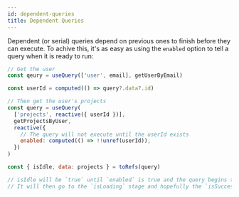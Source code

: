 ```yaml
---
id: dependent-queries
title: Dependent Queries
---
```


Dependent (or serial) queries depend on previous ones to finish before they can execute. To achive this, it's as easy as using the `enabled` option to tell a query when it is ready to run:

```js
// Get the user
const qeury = useQuery(['user', email], getUserByEmail)

const userId = computed(() => query?.data?.id)

// Then get the user's projects
const query = useQuery(
  ['projects', reactive({ userId })],
  getProjectsByUser,
  reactive({
    // The query will not execute until the userId exists
    enabled: computed(() => !!unref(userId)),
  })
)

const { isIdle, data: projects } = toRefs(query)

// isIdle will be `true` until `enabled` is true and the query begins to fetch.
// It will then go to the `isLoading` stage and hopefully the `isSuccess` stage :)
```
